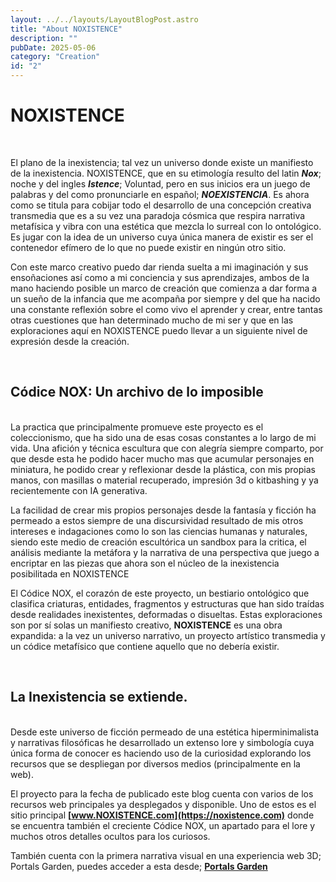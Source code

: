 ```yaml
---
layout: ../../layouts/LayoutBlogPost.astro
title: "About NOXISTENCE"
description: ""
pubDate: 2025-05-06
category: "Creation"
id: "2"
---
```




# **NOXISTENCE**
<br>

El plano de la inexistencia; tal vez un universo donde existe un manifiesto de la inexistencia. NOXISTENCE, que en su etimología resulto del latin **_Nox_**; noche y del ingles **_Istence_**;  Voluntad, pero en sus inicios era un juego de palabras y del como pronunciarle en español; **_NOEXISTENCIA_**. Es ahora como se titula para cobijar todo el desarrollo de una concepción creativa transmedia que es a su vez una paradoja cósmica que respira narrativa metafísica y vibra con una estética que mezcla lo surreal con lo ontológico. Es jugar con la idea de un universo cuya única manera de existir es ser el contenedor efímero de lo que no puede existir en ningún otro sitio. 

Con este marco creativo puedo dar rienda suelta a mi imaginación y sus ensoñaciones así como a mi conciencia y sus aprendizajes, ambos de la mano haciendo posible un marco de creación que comienza a dar forma a un sueño de la infancia que me acompaña por siempre y del que ha nacido una constante reflexión sobre el como vivo el aprender y crear, entre tantas otras cuestiones que han determinado mucho de mi ser y que en las exploraciones aquí en NOXISTENCE puedo llevar a un siguiente nivel de expresión desde la creación. 

<br>

## **Códice NOX: Un archivo de lo imposible**
<br>
La practica que principalmente promueve este proyecto es el coleccionismo, que ha sido una de esas cosas constantes a lo largo de mi vida. Una afición y técnica escultura que con alegría siempre comparto, por que desde esta he podido hacer mucho mas que acumular personajes en miniatura, he podido crear y reflexionar desde la plástica, con mis propias manos, con masillas o material recuperado, impresión 3d o kitbashing y ya recientemente con IA generativa. 

La facilidad de crear mis propios personajes desde la fantasía y ficción ha permeado a estos siempre de una discursividad resultado de mis otros intereses e indagaciones como lo son las ciencias humanas y naturales, siendo este medio de creación escultórica un sandbox para la critica, el análisis mediante la metáfora y la narrativa de una perspectiva que juego a encriptar en las piezas que ahora son el núcleo de la inexistencia posibilitada en NOXISTENCE 

El Códice NOX, el corazón de este proyecto, un bestiario ontológico que clasifica criaturas, entidades, fragmentos y estructuras que han sido traídas desde realidades inexistentes, deformadas o disueltas. Estas exploraciones son por sí solas un manifiesto creativo, **NOXISTENCE** es una obra expandida: a la vez un universo narrativo, un proyecto artístico transmedia y un códice metafísico que contiene aquello que no debería existir. 

<br>

## **La Inexistencia se extiende.**
<br>
Desde este universo de ficción permeado de una estética hiperminimalista y narrativas filosóficas he desarrollado un extenso lore y simbología cuya única forma de conocer es haciendo uso de la curiosidad explorando los recursos que se despliegan por diversos medios (principalmente en la web). 

El proyecto para la fecha de publicado este blog cuenta con varios de los recursos web principales ya desplegados y disponible. Uno de estos es el sitio principal **[www.NOXISTENCE.com](https://noxistence.com)** donde se encuentra también el creciente Códice NOX, un apartado para el lore y muchos otros detalles ocultos para los curiosos. 

También cuenta con la primera narrativa visual en una experiencia web 3D; Portals Garden, puedes acceder a esta desde; **[Portals Garden](https://portalsgarden.netlify.app)**

<br>


